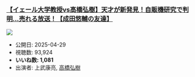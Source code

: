 ### [【イェール大学教授vs高橋弘樹】天才が新発見！自販機研究で判明…売れる放送！【成田悠輔の友達】](https://www.youtube.com/watch?v=xVGY3ia71w4)
[![](https://img.youtube.com/vi/xVGY3ia71w4/sddefault.jpg)](https://www.youtube.com/watch?v=xVGY3ia71w4)
-   公開日: 2025-04-29
-   視聴数: 93,924
-   **いいね数: 1,081**
-   出演者: 上武康亮, [高橋弘樹](/rehacq_fan/people/高橋弘樹 "wikilink")
